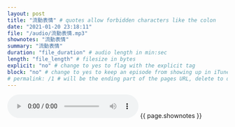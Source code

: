 ```yaml
---
layout: post
title: "流動表情" # quotes allow forbidden characters like the colon
date: "2021-01-20 23:18:11"
file: "/audio/流動表情.mp3"
shownotes: "流動表情"
summary: "流動表情"
duration: "file_duration" # audio length in min:sec
length: "file_length" # filesize in bytes
explicit: "no" # change to yes to flag with the explicit tag
block: "no" # change to yes to keep an episode from showing up in iTunes
# permalink: /1 # will be the ending part of the pages URL, delete to default to the title
---
```


<audio controls>
<source src="{{site.url}}{{site.baseurl}}{{ page.file }}" type="audio/x-mp3">
Your browser does not support the audio element.
</audio>
{{ page.shownotes }}
